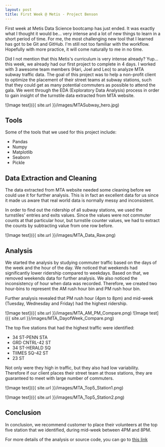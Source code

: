 ```yaml
---
layout: post
title: First Week @ Metis - Project Benson
---
```


First week at Metis Data Science bootcamp has just ended. It was exactly what I thought it would be... very intense and a lot of new things to learn in a short period of time. For me, the most challenging new tool that I learned has got to be Git and GitHub. I'm still not too familiar with the workflow. Hopefully with more practice, it will come naturally to me in no time.

Did I not mention that this Metis's curriculum is very intense already? Yup... this week, we already had our first project to complete in 4 days. I worked with 3 awesome team members (Hari, Joel and Leo) to analyze MTA subway traffic data. The goal of this project was to help a non-profit client to optimize the placement of their street teams at subway stations, such that they could get as many potential commuters as possible to attend the gala. We went through the EDA (Exploratory Data Analysis) process in order to gain insight of the turnstile data extracted from MTA website.

![Image test]({{ site.url }}/images/MTASubway_hero.jpg)

## Tools

Some of the tools that we used for this project include:
* Pandas
* Numpy
* Matplotlib
* Seaborn
* Pickle 

## Data Extraction and Cleaning

The data extracted from MTA website needed some cleaning before we could use it for further analysis. This is in fact an excellent data for us since it made us aware that real world data is normally messy and inconsistent. 

In order to find out the ridership of all subway stations, we used the turnstiles' entries and exits values. Since the values were not commuter counts at that particular hour, but turnstile counter values, we had to extract the counts by subtracting value from one row before.

![Image test]({{ site.url }}/images/MTA_Data_Raw.png)

## Analysis

We started the analysis by studying commuter traffic based on the days of the week and the hour of the day. We noticed that weekends had significantly lower ridership compared to weekdays. Based on that, we removed weekends data for further analysis. We also noticed the inconsistency of hour when data was recorded. Therefore, we created two hour-bins to represent the AM rush hour bin and PM rush hour bin. 

Further analysis revealed that PM rush hour (4pm to 8pm) and mid-week (Tuesday, Wednesday and Friday) had the highest ridership. 

![Image test]({{ site.url }}/images/MTA_AM_PM_Compare.png)
![Image test]({{ site.url }}/images/MTA_DayofWeek_Compare.png)

The top five stations that had the highest traffic were identified:
* 34 ST-PENN STA
* GRD CNTRL-42 ST
* 34 ST-HERALD SQ
* TIIMES SQ-42 ST
* 23 ST

Not only were they high in traffic, but they also had low variability. Therefore if our client places their street team at those stations, they are guaranteed to meet with large number of commuters. 

![Image test]({{ site.url }}/images/MTA_Top5_Station1.png)

![Image test]({{ site.url }}/images/MTA_Top5_Station2.png)

## Conclusion

In conclusion, we recommend customer to place their volunteers at the top five station that we identified, during mid-week between 4PM and 8PM.

For more details of the analysis or source code, you can go to [this link](https://github.com/jporcaro1771/Gala_Project/blob/master/Project%20Benson.ipynb)

